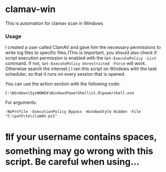 # clamav-win
This is automation for clamav scan in Windows

### Usage 
I created a user called ClamAV and gave him the necessary permissions to write log files to specific files.(This is important, you should also check if script execution permission is enabled with the ``Get-ExecutePolicy -List`` command. If not, ``Set-ExecutePolicy Unrestricted -Force`` will work. Otherwise search the internet.)
I ran this script on Windows with the task scheduler, so that it runs on every session that is opened.

You can use the action section with the following code:
```
C:\Windows\SysWOW64\WindowsPowerShell\v1.0\powershell.exe
```
For arguments:
```
-NoProfile -ExecutionPolicy Bypass -WindowStyle Hidden -File "C:\path\to\clamAV.ps1"
```

# ❗If your username contains spaces, something may go wrong with this script. Be careful when using...
